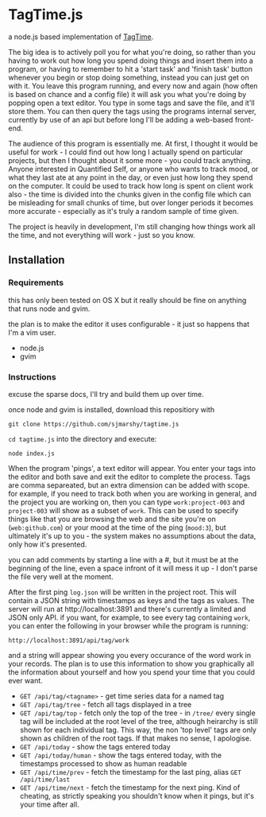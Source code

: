 # TagTime.js

a node.js based implementation of [TagTime](https://github.com/dreeves/tagtime).

The big idea is to actively poll you for what you're doing, so rather than you having
to work out how long you spend doing things and insert them into a program, or having
to remember to hit a 'start task' and 'finish task' button whenever you begin or stop
doing something, instead you can just get on with it. You leave this program running,
and every now and again (how often is based on chance and a config file) it will ask
you what you're doing by popping open a text editor. You type in some tags and save
the file, and it'll store them. You can then query the tags using the programs
internal server, currently by use of an api but before long I'll be adding a
web-based front-end.

The audience of this program is essentially me. At first, I thought it would be
useful for work - I could find out how long I actually spend on particular projects,
but then I thought about it some more - you could track anything. Anyone interested
in Quantified Self, or anyone who wants to track mood, or what they last ate at any
point in the day, or even just how long they spend on the computer. It could be used
to track how long is spent on client work also - the time is divided into the chunks
given in the config file which can be misleading for small chunks of time, but over
longer periods it becomes more accurate - especially as it's truly a random sample of
time given.

The project is heavily in development, I'm still changing how things work all the
time, and not everything will work - just so you know.



## Installation

### Requirements

this has only been tested on OS X but it really should be fine on anything that runs
node and gvim.

the plan is to make the editor it uses configurable - it just so happens that
I'm a vim user.

* node.js
* gvim

### Instructions

excuse the sparse docs, I'll try and build them up over time.

once node and gvim is installed, download this repositiory with

```
git clone https://github.com/sjmarshy/tagtime.js
```
`cd tagtime.js` into the directory and execute:

```
node index.js
```

When the program 'pings', a text editor will appear. You enter your tags into the
editor and both save and exit the editor to complete the process. Tags are comma
separeated, but an extra dimension can be added with scope. for example, if you need
to track both when you are working in general, and the project you are working on,
then you can type `work:project-003` and `project-003` will show as a subset of
`work`. This can be used to specify things like that you are browsing the web and the
site you're on (`web:github.com`) or your mood at the time of the ping (`mood:3`),
but ultimately it's up to you - the system makes no assumptions about the data, only
how it's presented.

you can add comments by starting a line with a #, but it must be at the beginning of
the line, even a space infront of it will mess it up - I don't parse the file very
well at the moment.

After the first ping  `log.json` will be written in the project root. This will 
contain a JSON string with timestamps as keys and the tags as values. The server will
run at http://localhost:3891 and there's currently a limited and JSON only API. if
you want, for example, to see every tag containing `work`, you can enter the
following in your browser while the program is running:

```
http://localhost:3891/api/tag/work
```
and a string will appear showing you every occurance of the word work in your
records. The plan is to use this information to show you graphically all the
information about yourself and how you spend your time that you could ever want.

* `GET /api/tag/<tagname>` - get time series data for a named tag
* `GET /api/tag/tree`      - fetch all tags displayed in a tree
* `GET /api/tag/top`       - fetch only the top of the tree - in `/tree/` every
  single tag will be included at the root level of the tree, although heirarchy is
  still shown for each individual tag. This way, the non 'top level' tags are only
  shown as children of the root tags. If that makes no sense, I apologise.
* `GET /api/today`         - show the tags entered today
* `GET /api/today/human`   - show the tags entered today, with the timestamps
  processed to show as human readable
* `GET /api/time/prev`     - fetch the timestamp for the last ping, alias `GET
  /api/time/last`
* `GET /api/time/next`     - fetch the timestamp for the next ping. Kind of cheating,
  as strictly speaking you shouldn't know when it pings, but it's your time after
  all.

